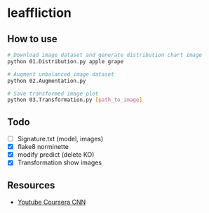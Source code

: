 # leaffliction

## How to use

```bash
# Download image dataset and generate distribution chart image
python 01.Distribution.py apple grape

# Augment unbalanced image dataset
python 02.Augmentation.py

# Save transformed image plot
python 03.Transformation.py [path_to_image]
```

## Todo

- [ ] Signature.txt (model, images)
- [x] flake8 norminette
- [x] modify predict (delete KO)
- [x] Transformation show images

## Resources

- [Youtube Coursera CNN](https://www.youtube.com/playlist?list=PLkDaE6sCZn6Gl29AoE31iwdVwSG-KnDzF)
